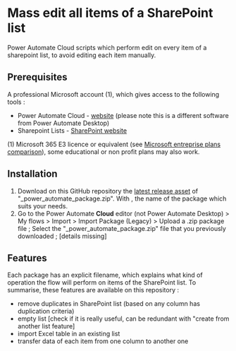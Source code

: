 # Mass edit all items of a SharePoint list
Power Automate Cloud scripts which perform edit on every item of a sharepoint list, to avoid editing each item manually.

## Prerequisites

A professional Microsoft account (1), which gives access to the following tools :

* Power Automate Cloud - [website](https://emea.flow.microsoft.com) (please note this is a different software from Power Automate Desktop)
* Sharepoint Lists - [SharePoint website](https://www.microsoft.com/microsoft-365/sharepoint/collaboration)

(1) Microsoft 365 E3 licence or equivalent (see [Microsoft entreprise plans comparison](https://www.microsoft.com/microsoft-365/compare-microsoft-365-enterprise-plans)), some educational or non profit plans may also work.

## Installation

1. Download on this GitHub repository the [latest release asset](https://github.com/ronan-deshays/mass-edit-sharepoint-list/releases) of "<feature>_power_automate_package.zip". 
With <feature>, the name of the package which suits your needs.
2. Go to the Power Automate **Cloud** editor (not Power Automate Desktop) > My flows > Import > Import Package (Legacy) > Upload a .zip package file ;
Select the "<feature>_power_automate_package.zip" file that you previously downloaded ;
[details missing]
 
## Features

Each package has an explicit filename, which explains what kind of operation the flow will perform on items of the SharePoint list. To summarise, these features are available on this repository :

* remove duplicates in SharePoint list (based on any column has duplication criteria)
* empty list [check if it is really useful, can be redundant with "create from another list feature]
* import Excel table in an existing list
* transfer data of each item from one column to another one
